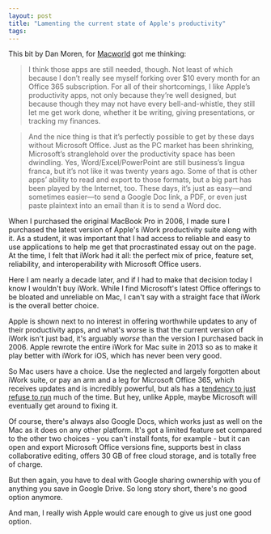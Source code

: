```yaml
---
layout: post
title: "Lamenting the current state of Apple's productivity"
tags:
---
```

This bit by Dan Moren, for [Macworld](http://www.macworld.com/article/2988867/software-productivity/are-apples-productivity-apps-nearing-their-expiration-dates.html) got me thinking:

> I think those apps are still needed, though. Not least of which because I don’t really see myself forking over $10 every month for an Office 365 subscription. For all of their shortcomings, I like Apple’s productivity apps, not only because they’re well designed, but because though they may not have every bell-and-whistle, they still let me get work done, whether it be writing, giving presentations, or tracking my finances. 

> And the nice thing is that it’s perfectly possible to get by these days without Microsoft Office. Just as the PC market has been shrinking, Microsoft’s stranglehold over the productivity space has been dwindling. Yes, Word/Excel/PowerPoint are still business’s lingua franca, but it’s not like it was twenty years ago. Some of that is other apps’ ability to read and export to those formats, but a big part has been played by the Internet, too. These days, it’s just as easy—and sometimes easier—to send a Google Doc link, a PDF, or even just paste plaintext into an email than it is to send a Word doc. 

When I purchased the original MacBook Pro in 2006, I made sure I purchased the latest version of Apple's iWork productivity suite along with it. As a student, it was important that I had access to reliable and easy to use applications to help me get that procrastinated essay out on the page. At the time, I felt that iWork had it all: the perfect mix of price, feature set, reliability, and interoperability with Microsoft Office users.

Here I am nearly a decade later, and if I had to make that decision today I know I wouldn't buy iWork. While I find Microsoft's latest Office offerings to be bloated and unreliable on Mac, I can't say with a straight face that iWork is the overall better choice. 

Apple is shown next to no interest in offering worthwhile updates to any of their productivity apps, and what's worse is that the current version of iWork isn't just bad, it's  arguably <i>worse</i> than the version I purchased back in 2006. Apple rewrote the entire iWork for Mac suite in 2013 so as to make it play better with iWork for iOS, which has never been very good.

So Mac users have a choice. Use the neglected and largely forgotten about iWork suite, or pay an arm and a leg for Microsoft Office 365, which receives updates and is incredibly powerful, but als has a [tendency to just refuse to run](http://www.digitaltrends.com/computing/office-2016-is-having-trouble-staying-alive-on-el-capitan/) much of the time. But hey, unlike Apple, maybe Microsoft will eventually get around to fixing it.

Of course, there's always also Google Docs, which works just as well on the Mac as it does on any other platform. It's got a limited feature set compared to the other two choices - you can't install fonts, for example - but it can open and export Microsoft Office versions fine, supports best in class collaborative editing, offers 30 GB of free cloud storage, and is totally free of charge.

But then again, you have to deal with Google sharing ownership with you of anything you save in Google Drive. So long story short, there's no good option anymore.

And man, I really wish Apple would care enough to give us just one good option.